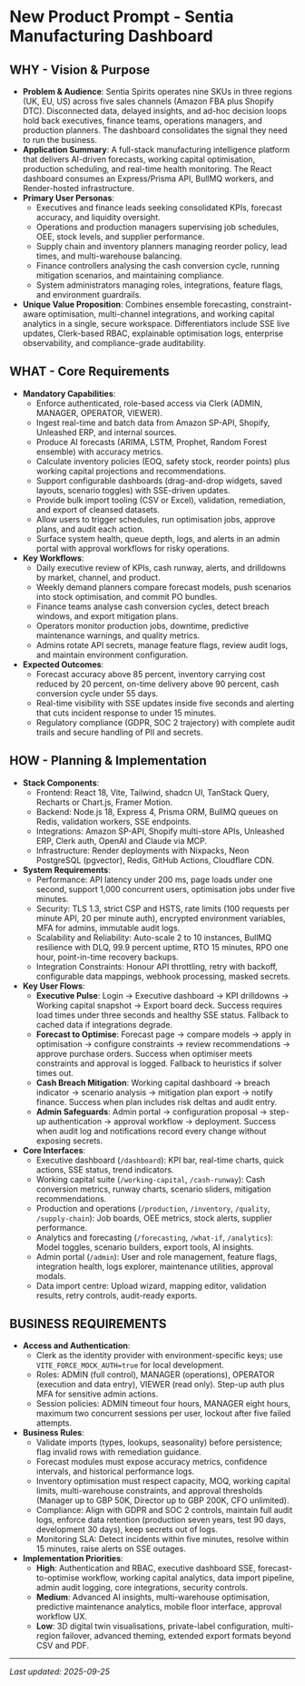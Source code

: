 # New Product Prompt - Sentia Manufacturing Dashboard

## WHY - Vision & Purpose

- **Problem & Audience**: Sentia Spirits operates nine SKUs in three regions (UK, EU, US) across five sales channels (Amazon FBA plus Shopify DTC). Disconnected data, delayed insights, and ad-hoc decision loops hold back executives, finance teams, operations managers, and production planners. The dashboard consolidates the signal they need to run the business.
- **Application Summary**: A full-stack manufacturing intelligence platform that delivers AI-driven forecasts, working capital optimisation, production scheduling, and real-time health monitoring. The React dashboard consumes an Express/Prisma API, BullMQ workers, and Render-hosted infrastructure.
- **Primary User Personas**:
  - Executives and finance leads seeking consolidated KPIs, forecast accuracy, and liquidity oversight.
  - Operations and production managers supervising job schedules, OEE, stock levels, and supplier performance.
  - Supply chain and inventory planners managing reorder policy, lead times, and multi-warehouse balancing.
  - Finance controllers analysing the cash conversion cycle, running mitigation scenarios, and maintaining compliance.
  - System administrators managing roles, integrations, feature flags, and environment guardrails.
- **Unique Value Proposition**: Combines ensemble forecasting, constraint-aware optimisation, multi-channel integrations, and working capital analytics in a single, secure workspace. Differentiators include SSE live updates, Clerk-based RBAC, explainable optimisation logs, enterprise observability, and compliance-grade auditability.

## WHAT - Core Requirements

- **Mandatory Capabilities**:
  - Enforce authenticated, role-based access via Clerk (ADMIN, MANAGER, OPERATOR, VIEWER).
  - Ingest real-time and batch data from Amazon SP-API, Shopify, Unleashed ERP, and internal sources.
  - Produce AI forecasts (ARIMA, LSTM, Prophet, Random Forest ensemble) with accuracy metrics.
  - Calculate inventory policies (EOQ, safety stock, reorder points) plus working capital projections and recommendations.
  - Support configurable dashboards (drag-and-drop widgets, saved layouts, scenario toggles) with SSE-driven updates.
  - Provide bulk import tooling (CSV or Excel), validation, remediation, and export of cleansed datasets.
  - Allow users to trigger schedules, run optimisation jobs, approve plans, and audit each action.
  - Surface system health, queue depth, logs, and alerts in an admin portal with approval workflows for risky operations.
- **Key Workflows**:
  - Daily executive review of KPIs, cash runway, alerts, and drilldowns by market, channel, and product.
  - Weekly demand planners compare forecast models, push scenarios into stock optimisation, and commit PO bundles.
  - Finance teams analyse cash conversion cycles, detect breach windows, and export mitigation plans.
  - Operators monitor production jobs, downtime, predictive maintenance warnings, and quality metrics.
  - Admins rotate API secrets, manage feature flags, review audit logs, and maintain environment configuration.
- **Expected Outcomes**:
  - Forecast accuracy above 85 percent, inventory carrying cost reduced by 20 percent, on-time delivery above 90 percent, cash conversion cycle under 55 days.
  - Real-time visibility with SSE updates inside five seconds and alerting that cuts incident response to under 15 minutes.
  - Regulatory compliance (GDPR, SOC 2 trajectory) with complete audit trails and secure handling of PII and secrets.

## HOW - Planning & Implementation

- **Stack Components**:
  - Frontend: React 18, Vite, Tailwind, shadcn UI, TanStack Query, Recharts or Chart.js, Framer Motion.
  - Backend: Node.js 18, Express 4, Prisma ORM, BullMQ queues on Redis, validation workers, SSE endpoints.
  - Integrations: Amazon SP-API, Shopify multi-store APIs, Unleashed ERP, Clerk auth, OpenAI and Claude via MCP.
  - Infrastructure: Render deployments with Nixpacks, Neon PostgreSQL (pgvector), Redis, GitHub Actions, Cloudflare CDN.
- **System Requirements**:
  - Performance: API latency under 200 ms, page loads under one second, support 1,000 concurrent users, optimisation jobs under five minutes.
  - Security: TLS 1.3, strict CSP and HSTS, rate limits (100 requests per minute API, 20 per minute auth), encrypted environment variables, MFA for admins, immutable audit logs.
  - Scalability and Reliability: Auto-scale 2 to 10 instances, BullMQ resilience with DLQ, 99.9 percent uptime, RTO 15 minutes, RPO one hour, point-in-time recovery backups.
  - Integration Constraints: Honour API throttling, retry with backoff, configurable data mappings, webhook processing, masked secrets.
- **Key User Flows**:
  - **Executive Pulse**: Login -> Executive dashboard -> KPI drilldowns -> Working capital snapshot -> Export board deck. Success requires load times under three seconds and healthy SSE status. Fallback to cached data if integrations degrade.
  - **Forecast to Optimise**: Forecast page -> compare models -> apply in optimisation -> configure constraints -> review recommendations -> approve purchase orders. Success when optimiser meets constraints and approval is logged. Fallback to heuristics if solver times out.
  - **Cash Breach Mitigation**: Working capital dashboard -> breach indicator -> scenario analysis -> mitigation plan export -> notify finance. Success when plan includes risk deltas and audit entry.
  - **Admin Safeguards**: Admin portal -> configuration proposal -> step-up authentication -> approval workflow -> deployment. Success when audit log and notifications record every change without exposing secrets.
- **Core Interfaces**:
  - Executive dashboard (`/dashboard`): KPI bar, real-time charts, quick actions, SSE status, trend indicators.
  - Working capital suite (`/working-capital`, `/cash-runway`): Cash conversion metrics, runway charts, scenario sliders, mitigation recommendations.
  - Production and operations (`/production`, `/inventory`, `/quality`, `/supply-chain`): Job boards, OEE metrics, stock alerts, supplier performance.
  - Analytics and forecasting (`/forecasting`, `/what-if`, `/analytics`): Model toggles, scenario builders, export tools, AI insights.
  - Admin portal (`/admin`): User and role management, feature flags, integration health, logs explorer, maintenance utilities, approval modals.
  - Data import centre: Upload wizard, mapping editor, validation results, retry controls, audit-ready exports.

## BUSINESS REQUIREMENTS

- **Access and Authentication**:
  - Clerk as the identity provider with environment-specific keys; use `VITE_FORCE_MOCK_AUTH=true` for local development.
  - Roles: ADMIN (full control), MANAGER (operations), OPERATOR (execution and data entry), VIEWER (read only). Step-up auth plus MFA for sensitive admin actions.
  - Session policies: ADMIN timeout four hours, MANAGER eight hours, maximum two concurrent sessions per user, lockout after five failed attempts.
- **Business Rules**:
  - Validate imports (types, lookups, seasonality) before persistence; flag invalid rows with remediation guidance.
  - Forecast modules must expose accuracy metrics, confidence intervals, and historical performance logs.
  - Inventory optimisation must respect capacity, MOQ, working capital limits, multi-warehouse constraints, and approval thresholds (Manager up to GBP 50K, Director up to GBP 200K, CFO unlimited).
  - Compliance: Align with GDPR and SOC 2 controls, maintain full audit logs, enforce data retention (production seven years, test 90 days, development 30 days), keep secrets out of logs.
  - Monitoring SLA: Detect incidents within five minutes, resolve within 15 minutes, raise alerts on SSE outages.
- **Implementation Priorities**:
  - **High**: Authentication and RBAC, executive dashboard SSE, forecast-to-optimise workflow, working capital analytics, data import pipeline, admin audit logging, core integrations, security controls.
  - **Medium**: Advanced AI insights, multi-warehouse optimisation, predictive maintenance analytics, mobile floor interface, approval workflow UX.
  - **Low**: 3D digital twin visualisations, private-label configuration, multi-region failover, advanced theming, extended export formats beyond CSV and PDF.

---

_Last updated: 2025-09-25_
